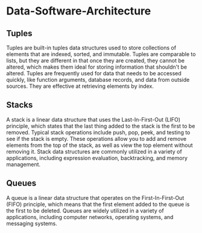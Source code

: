 # Data-Software-Architecture

## Tuples
Tuples are built-in tuples data structures used to store collections of elements that are indexed, sorted, and immutable. Tuples are comparable to lists, but they are different in that once they are created, they cannot be altered, which makes them ideal for storing information that shouldn't be altered. Tuples are frequently used for data that needs to be accessed quickly, like function arguments, database records, and data from outside sources. They are effective at retrieving elements by index.


## Stacks
A stack is a linear data structure that uses the Last-In-First-Out (LIFO) principle, which states that the last thing added to the stack is the first to be removed. Typical stack operations include push, pop, peek, and testing to see if the stack is empty. These operations allow you to add and remove elements from the top of the stack, as well as view the top element without removing it. Stack data structures are commonly utilized in a variety of applications, including expression evaluation, backtracking, and memory management.

## Queues
A queue is a linear data structure that operates on the First-In-First-Out (FIFO) principle, which means that the first element added to the queue is the first to be deleted. Queues are widely utilized in a variety of applications, including computer networks, operating systems, and messaging systems.
